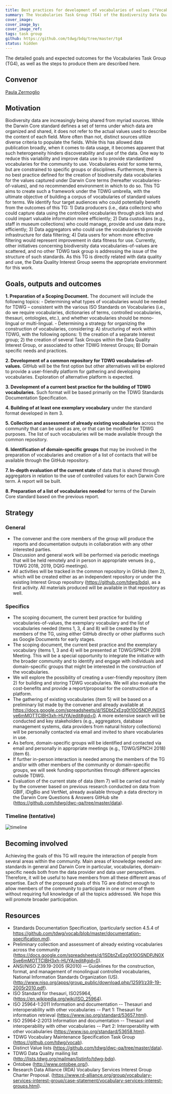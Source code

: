 ```yaml
---
title: Best practices for development of vocabularies of values ("Vocabularies")
summary: The Vocabularies Task Group (TG4) of the Biodiversity Data Quality Interest Group is exploring the approaches and technologies TDWG might use to manage vocabularies of data terms and values.
cover_image: 
cover_image_by: 
cover_image_ref: 
tags: task group
github: https://github.com/tdwg/bdq/tree/master/tg4
status: hidden
---
```


The detailed goals and expected outcomes for the Vocabularies Task Group (TG4), as well as the steps to produce them are described here.

## Convenor
[Paula Zermoglio](pzermoglio@gmail.com)

## Motivation

Biodiversity data are increasingly being shared from myriad sources. While the Darwin Core standard defines a set of terms under which data are organized and shared, it does not refer to the actual values used to describe the content of each field. More often than not, distinct sources utilize diverse criteria to populate the fields. While this has allowed data publication broadly, when it comes to data usage, it becomes apparent that such heterogeneity hinders discoverability and use of the data. One way to reduce this variability and improve data use is to provide standardized vocabularies for the community to use. Vocabularies exist for some terms, but are constrained to specific groups or disciplines. Furthermore, there is no best practice defined for the creation of biodiversity data vocabularies for the values captured under Darwin Core terms (hereafter vocabularies-of-values), and no recommended environment in which to do so. This TG aims to create such a framework under the TDWG umbrella, with the ultimate objective of building a corpus of vocabularies of standard values for terms. We identify four target audiences who could potentially benefit from the outcomes of this TG: 1) Data producers (i.e., data collectors) who could capture data using the controlled vocabularies through pick lists and could impart valuable information more efficiently; 2) Data custodians (e.g., staff in museum collections) who could manage, provide and use data more efficiently; 3) Data aggregators who could use the vocabularies to provide infrastructure for data filtering; 4) Data users for whom more effective filtering would represent improvement in data fitness for use.
Currently, other initiatives concerning biodiversity data vocabularies-of-values are scattered, and no other TDWG task group is addressing the issue of the structure of such standards. As this TG is directly related with data quality and use, the Data Quality Interest Group seems the appropriate environment for this work.


## Goals, outputs and outcomes

**1. Preparation of a Scoping Document.** The document will include the following topics:
    - Determining what types of vocabularies would be needed for TDWG – consistent with the various ISO Standards on Vocabularies (i.e., do we require vocabularies, dictionaries of terms, controlled vocabularies, thesauri, ontologies, etc.), and whether vocabularies should be mono-lingual or multi-lingual.
    - Determining a strategy for organizing the construction of vocabularies, considering: A) structuring of work within TDWG, with the following options: 1) the creation of a separate Interest group; 2) the creation of several Task Groups within the Data Quality Interest Group, or associated to other TDWG Interest Groups; B) Domain specific needs and practices.
  
**2. Development of a common repository for TDWG vocabularies-of-values.** GitHub will be the first option but other alternatives will be explored to provide a user-friendly platform for gathering and developing vocabularies. Exploration of alternative platform is expected.

**3. Development of a current best practice for the building of TDWG vocabularies.** Such format will be based primarily on the TDWG Standards Documentation Specification.

**4. Building of at least one exemplary vocabulary** under the standard format developed in item 3.

**5. Collection and assessment of already existing vocabularies** across the community that can be used as are, or that can be modified for TDWG purposes. The list of such vocabularies will be made available through the common repository.

**6. Identification of domain-specific groups** that may be involved in the preparation of vocabularies and creation of a list of contacts that will be available through the GitHub repository.

**7. In-depth evaluation of the current state** of data that is shared through aggregators in relation to the use of controlled values for each Darwin Core term. A report will be built.

**8. Preparation of a list of vocabularies needed** for terms of the Darwin Core standard based on the previous report.

## Strategy

### General

- The convener and the core members of the group will produce the reports and documentation outputs in collaboration with any other interested parties.
- Discussion and general work will be performed via periodic meetings that will be held remotely and in person in appropriate venues (e.g., TDWG 2018, 2019, DQIG meetings).
- All activities will be tracked in the common repository in GitHub (item 2), which will be created either as an independent repository or under the existing Interest Group repository (https://github.com/tdwg/bdq), as a first activity. All materials produced will be available in that repository as well.
### Specifics
- The scoping document, the current best practice for building vocabularies-of-values, the exemplary vocabulary and the list of vocabularies needed (items 1, 3, 4 and 8) will be created by the members of the TG, using either GitHub directly or other platforms such as Google Documents for early stages.
- The scoping document, the current best practice and the exemplary vocabulary (items 1, 3 and 4) will be presented at TDWG/SPNCH 2018 Meeting. This will be a special opportunity to integrate the initiative with the broader community and to identify and engage with individuals and domain-specific groups that might be interested in the construction of the vocabularies.
- We will explore the possibility of creating a user-friendly repository (item 2) for building and storing TDWG vocabularies. We will also evaluate the cost-benefits and provide a report/proposal for the construction of a platform.
- The gathering of existing vocabularies (item 5) will be based on a preliminary list made by the convener and already available at https://docs.google.com/spreadsheets/d/1SDbtZxEzg0t10OSNDPJN0XSye6mMOTTCIBH3xh-HUYA/edit#gid=0. A more extensive search will be conducted and key stakeholders (e.g., aggregators, database management systems, data providers from natural history collections) will be personally contacted via email and invited to share vocabularies in use.
- As before, domain-specific groups will be identified and contacted via email and personally in appropriate meetings (e.g., TDWG/SPNCH 2018) (item 6).
- If further in-person interaction is needed among the members of the TG and/or with other members of the community or domain-specific groups, we will seek funding opportunities through different agencies outside TDWG.
- Evaluation of the current state of data (item 7) will be carried out mainly by the convener based on previous research conducted on data from GBIF, iDigBio and VertNet, already available through a data directory in the Darwin Core Questions & Answers GitHub site (https://github.com/tdwg/dwc-qa/tree/master/data).

### Timeline (tentative)

![timeline](https://drive.google.com/uc?export=download&id=0B4sIKK7qrRVITFhGb3I0Qld5Q28)

## Becoming involved

Achieving the goals of this TG will require the interaction of people from several areas within the community. Main areas of knowledge needed are: standards in general and Darwin Core in particular, vocabularies, domain-specific needs both from the data provider and data user perspectives. Therefore, it will be useful to have members from all these different areas of expertise. 
Each of the proposed goals of this TG are distinct enough to allow members of the community to participate in one or more of them without requiring full knowledge of all the topics addressed. We hope this will promote broader participation.

## Resources

- Standards Documentation Specification, (particularly section 4.5.4 of  <https://github.com/tdwg/vocab/blob/master/documentation-specification.md>).
- Preliminary collection and assessment of already existing vocabularies across the community (<https://docs.google.com/spreadsheets/d/1SDbtZxEzg0t10OSNDPJN0XSye6mMOTTCIBH3xh-HUYA/edit#gid=0>).
- ANSI/NISO Z39.19-2005 (R2010) — Guidelines for the construction, format, and management of monolingual controlled vocabularies, National Information Standards Organization (US). (<http://www.niso.org/apps/group_public/download.php/12591/z39-19-2005r2010.pdf>).
- ISO Standard for thesauri, ISO25964, (<https://en.wikipedia.org/wiki/ISO_25964>).
- ISO 25964-1:2011 Information and documentation -- Thesauri and interoperability with other vocabularies -- Part 1: Thesauri for information retrieval (<https://www.iso.org/standard/53657.html>).
- ISO 25964-2:2013 Information and documentation -- Thesauri and interoperability with other vocabularies -- Part 2: Interoperability with other vocabularies (<https://www.iso.org/standard/53658.html>).
- TDWG Vocabulary Maintenance Specification Task Group (<https://github.com/tdwg/vocab>).
- Distinct Value lists (<https://github.com/tdwg/dwc-qa/tree/master/data>).
- TDWG Data Quality mailing list (<http://lists.tdwg.org/mailman/listinfo/tdwg-bdq>).
- Ontobee (<http://www.ontobee.org/>).
- Research Data Alliance (RDA) Vocabulary Services Interest Group Charter Proposal. (<https://www.rd-alliance.org/group/vocabulary-services-interest-group/case-statement/vocabulary-services-interest-groups.html>).
